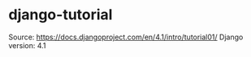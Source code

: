 # django-tutorial

Source: https://docs.djangoproject.com/en/4.1/intro/tutorial01/
Django version: 4.1
